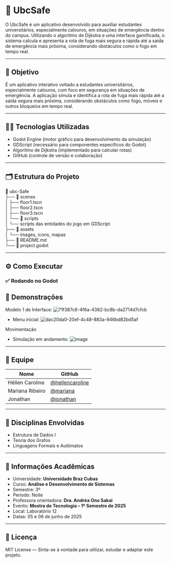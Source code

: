 # 🚀 UbcSafe  
O UbcSafe é um aplicativo desenvolvido para auxiliar estudantes universitários, especialmente calouros, em situações de emergência dentro do campus. Utilizando o algoritmo de Dijkstra e uma interface gamificada, o sistema calcula e apresenta a rota de fuga mais segura e rápida até a saída de emergência mais próxima, considerando obstáculos como o fogo em tempo real.

---

## 🎯 Objetivo
É um aplicativo interativo voltado a estudantes universitários, especialmente calouros, com foco em segurança em situações de emergência. A aplicação simula e identifica a rota de fuga mais rápida até a saída segura mais próxima, considerando obstáculos como fogo, móveis e outros bloqueios em tempo real.

---

## 👨‍💻 Tecnologias Utilizadas

- Godot Engine (motor gráfico para desenvolvimento da simulação)
- GDScript (necessário para componentes específicos do Godot)
- Algoritmo de Dijkstra (implementado para calcular rotas)
- GitHub (controle de versão e colaboração)

---

## 🗂️ Estrutura do Projeto


📂 ubc-Safe  
├── 📁 scenes  
│   ├── floor1.tscn  
│   ├── floor2.tscn  
│   ├── floor3.tscn  
│   └── 📁 scripts  
│       └── scripts das entidades do jogo em GDScript  
├── 📁 assets  
│   └── images, icons, mapas  
├── 📄 README.md  
└── 📄 project.godot  


---
## ⚙️ Como Executar

### ✅ Rodando no Godot


## 📸 Demonstrações
Modelo 1 de Interface: ![71f387c6-4f6a-4382-bc8b-da2714d7cfcb](https://github.com/user-attachments/assets/d7b7b410-b42d-419f-af94-e1293cddafe4)

- Menu inicial: ![dac20da0-20ef-4c48-883a-946bd82bd5af](https://github.com/user-attachments/assets/07707fb4-25a9-4a3d-80bd-f775d2606dd6)


Movimentação
- Simulação em andamento: ![image](https://github.com/user-attachments/assets/01d0f305-1c5f-4f84-9109-aef5b55fd8b9)


---

## 👥 Equipe

| Nome             | GitHub                                           |
|------------------|--------------------------------------------------|
| Héllen Caroline  | [@hellencaroline](https://github.com/hcarolss) |
| Mariana Ribeiro | [@mariana](https://github.com/meliadx) |
| Jonathan | [@jonathan](https://github.com/ApolloAtena) |

---

## 🧠 Disciplinas Envolvidas

- Estrutura de Dados I
- Teoria dos Grafos
- Linguagens Formais e Autômatos

---

## 🏫 Informações Acadêmicas

- Universidade: **Universidade Braz Cubas**
- Curso: **Análise e Desenvolvimento de Sistemas**
- Semestre: 3º
- Período: Noite
- Professora orientadora: **Dra. Andréa Ono Sakai**
- Evento: **Mostra de Tecnologia – 1º Semestre de 2025**
- Local: Laboratório 12
- Datas: 05 e 06 de junho de 2025

---

## 📄 Licença

MIT License — Sinta-se à vontade para utilizar, estudar e adaptar este projeto.

